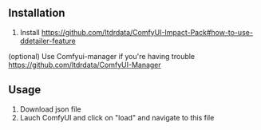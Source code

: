 ## Installation

1. Install https://github.com/ltdrdata/ComfyUI-Impact-Pack#how-to-use-ddetailer-feature
   
(optional) Use Comfyui-manager if you're having trouble https://github.com/ltdrdata/ComfyUI-Manager
    
## Usage

1. Download json file
2. Lauch ComfyUI and click on "load" and navigate to this file
